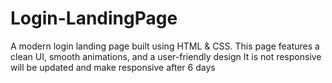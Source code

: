 # Login-LandingPage
A  modern login landing page built using HTML &amp; CSS. This page features a clean UI, smooth animations, and a user-friendly design
It is not responsive will be updated and make responsive after 6 days
